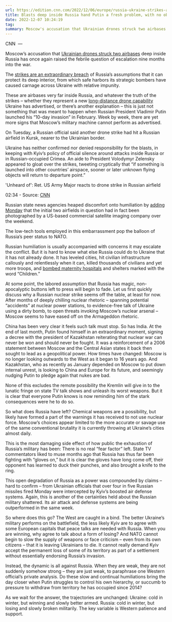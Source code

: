 ```yaml
---
url: https://edition.cnn.com/2022/12/06/europe/russia-ukraine-strikes-analysis-intl/index.html
title: Blasts deep inside Russia hand Putin a fresh problem, with no obvious answer | CNN
date: 2022-12-07 10:24:19
tag: 
summary: Moscow's accusation that Ukrainian drones struck two airbases deep inside Russia has once again raise......
---
```

CNN  — 


Moscow’s accusation that [Ukrainian drones struck two airbases](https://cnn.com/2022/12/05/europe/russia-ukraine-missiles-kyiv-zaporizhzhia-intl/index.html) deep inside Russia has once again raised the febrile question of escalation nine months into the war.

The [strikes are an extraordinary breach](http://cnn.com/2022/12/05/europe/russia-ukraine-missiles-kyiv-zaporizhzhia-intl/index.html) of Russia’s assumptions that it can protect its deep interior, from which safe harbors its strategic bombers have caused carnage across Ukraine with relative impunity.

These are airbases very far inside Russia, and whatever the truth of the strikes – whether they represent a new [long-distance drone capability](https://cnn.com/2022/12/05/europe/ukraine-drone-russia-air-base-attacks-intl/index.html) Ukraine has advertised, or there’s another explanation – this is just not something that was meant to happen when Russian President Vladimir Putin launched his “10-day invasion” in February. Week by week, there are yet more signs that Moscow’s military machine cannot perform as advertised.

On Tuesday, a Russian official said another drone strike had hit a Russian airfield in Kursk, nearer to the Ukrainian border.

Ukraine has neither confirmed nor denied responsibility for the blasts, in keeping with Kyiv’s policy of official silence around attacks inside Russia or in Russian-occupied Crimea. An aide to President Volodymyr Zelensky appeared to gloat over the strikes, tweeting cryptically that “if something is launched into other countries’ airspace, sooner or later unknown flying objects will return to departure point.”

'Unheard of': Ret. US Army Major reacts to drone strike in Russian airfield

02:34 - Source: [CNN](https://cnn.com/)

Russian state news agencies heaped discomfort onto humiliation by [adding Monday](https://ria.ru/20221205/engels-1836516596.html) that the initial two airfields in question had in fact been photographed by a US-based commercial satellite imaging company over the weekend.

The low-tech tools employed in this embarrassment pop the balloon of Russia’s peer status to NATO.

Russian humiliation is usually accompanied with concerns it may escalate the conflict. But it is hard to know what else Russia could do to Ukraine that it has not already done. It has leveled cities, hit civilian infrastructure callously and relentlessly when it can, killed thousands of civilians and yet more troops, and [bombed maternity hospitals](https://cnn.com/interactive/2022/03/europe/mariupol-maternity-hospital-attack/index.html) and shelters marked with the word “Children.”

At some point, the labored assumption that Russia has magic, non-apocalyptic buttons left to press will begin to fade. Let us first quickly discuss why a Russian nuclear strike seems off the table, at least for now. After months of deeply chilling nuclear rhetoric – spanning potential “accidents” at nuclear power stations, to evidence-free talk of Ukraine using a dirty bomb, to open threats invoking Moscow’s nuclear arsenal – Moscow seems to have eased off on the Armageddon rhetoric.

China has been very clear it feels such talk must stop. So has India. At the end of last month, Putin found himself in an extraordinary moment, signing a decree with the president of Kazakhstan reiterating that nuclear war can never be won and should never be fought. It was a reinforcement of a 2006 statement between Moscow and the Central Asian states it back then sought to lead as a geopolitical power. How times have changed: Moscow is no longer looking outwards to the West as it began to 16 years ago. And Kazakhstan, who as recently as January depended on Moscow to put down internal unrest, is looking to China and Europe for its future, and seemingly nudging Putin to pledge again that nukes are bad.

None of this excludes the remote possibility the Kremlin will give in to the lunatic fringe on state TV talk shows and unleash its worst weapons. But it is clear that everyone Putin knows is now reminding him of the stark consequences were he to do so.

So what does Russia have left? Chemical weapons are a possibility, but likely have formed a part of the warnings it has received to not use nuclear force. Moscow’s choices appear limited to the more accurate or savage use of the same conventional brutality it is currently throwing at Ukraine’s cities almost daily.

This is the most damaging side effect of how public the exhaustion of Russia’s military has been: There is no real “fear factor” left. State TV commentators liked to muse months ago that Russia has thus far been fighting with “gloves on,” but it is clear the gloves have long come off, their opponent has learned to duck their punches, and also brought a knife to the ring.

This open degradation of Russia as a power was compounded by claims – hard to confirm – from Ukrainian officials that over four in five Russian missiles fired Monday were intercepted by Kyiv’s boosted air defense systems. Again, this is another of the certainties held about the Russian military shattered. Its air attack and defense systems are being outperformed in the same week.

So where does this go? The West are caught in a bind. The better Ukraine’s military performs on the battlefield, the less likely Kyiv are to agree with some European capitals that peace talks are needed with Russia. When you are winning, why agree to talk about a form of losing? And NATO cannot begin to slow the supply of weapons or face criticism – even from its own citizens – that it is leaving Ukrainians to die. It cannot really demand Kyiv accept the permanent loss of some of its territory as part of a settlement without essentially endorsing Russia’s invasion.

Instead, the dynamic is all against Russia. When they are weak, they are not suddenly somehow strong – they are just weak, to paraphrase one Western official’s private analysis. Do these slow and continual humiliations bring the day closer when Putin struggles to control his own hierarchy, or succumb to pressure to withdraw from territory he has occupied since 2014?

As we wait for the answer, the trajectories are unchanged: Ukraine: cold in winter, but winning and slowly better armed. Russia: cold in winter, but losing and slowly broken militarily. The key variable is Western patience and support.